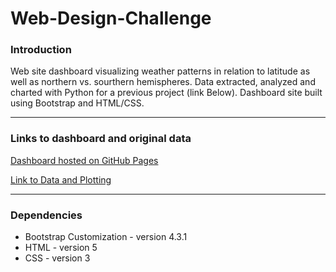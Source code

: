 # Web-Design-Challenge

<h3>Introduction</h3>
Web site dashboard visualizing weather patterns in relation to latitude as well as northern vs. sourthern hemispheres. Data extracted, analyzed and charted with Python for a previous project (link Below). Dashboard site built using Bootstrap and HTML/CSS.
<br>
<hr>
<h3>Links to dashboard and original data</h3>
<p><a href="https://timsamson.github.io/Web-Design-Challenge/">Dashboard hosted on GitHub Pages</a></p>
<p><a href="https://github.com/timsamson/Python_API_Challange.git">Link to Data and Plotting</a></p>
<hr>

<h3>Dependencies</h3>
<ul>
<li>Bootstrap Customization - version 4.3.1</li>
<li>HTML - version 5</li>
<li>CSS - version 3</li></ul>
